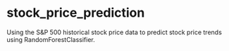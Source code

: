# stock_price_prediction
Using the S&amp;P 500 historical stock price data to predict stock price trends using RandomForestClassifier.

